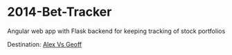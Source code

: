 2014-Bet-Tracker
================

Angular web app with Flask backend for keeping tracking of stock portfolios

Destination: [Alex Vs Geoff](http://www.alexvsgeoff.com/)